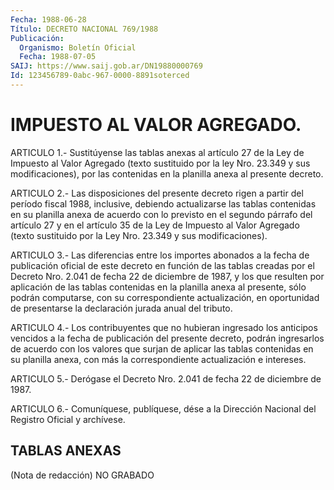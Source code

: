 ```yaml
---
Fecha: 1988-06-28
Título: DECRETO NACIONAL 769/1988
Publicación:
  Organismo: Boletín Oficial
  Fecha: 1988-07-05
SAIJ: https://www.saij.gob.ar/DN19880000769
Id: 123456789-0abc-967-0000-8891soterced
---
```

# IMPUESTO AL VALOR AGREGADO.

<a id="1"></a>
ARTICULO  1.-  Sustitúyense  las tablas anexas al artículo 27 de la Ley de Impuesto al Valor Agregado  (texto  sustituido  por  la  ley Nro.  23.349  y  sus  modificaciones),  por  las  contenidas  en la planilla anexa al presente decreto.

<a id="2"></a>
ARTICULO  2.- Las disposiciones del presente decreto rigen a partir del período  fiscal  1988,  inclusive,  debiendo  actualizarse  las tablas  contenidas  en su planilla anexa de acuerdo con lo previsto en el segundo párrafo  del  artículo  27  y en el artículo 35 de la Ley  de  Impuesto al Valor Agregado (texto sustituido  por  la  Ley Nro. 23.349 y sus modificaciones).

<a id="3"></a>
ARTICULO  3.-  Las  diferencias  entre  los  importes abonados a la fecha  de  publicación oficial de este decreto en  función  de  las tablas creadas  por  el Decreto Nro. 2.041 de fecha 22 de diciembre de  1987,  y  los  que  resulten   por  aplicación  de  las  tablas contenidas  en  la  planilla  anexa  al    presente,   sólo  podrán computarse,  con  su  correspondiente actualización, en oportunidad de presentarse la declaración jurada anual del tributo.

<a id="4"></a>
ARTICULO  4.-  Los  contribuyentes  que  no  hubieran ingresado los anticipos vencidos a la fecha de publicación del  presente decreto, podrán  ingresarlos  de  acuerdo  con  los  valores  que surjan  de aplicar  las  tablas  contenidas en su planilla anexa, con  más  la correspondiente actualización e intereses.

<a id="5"></a>
ARTICULO  5.-  Derógase  el  Decreto  Nro.  2.041  de  fecha  22 de diciembre de 1987.

<a id="6"></a>
ARTICULO  6.- Comuníquese, publíquese, dése a la Dirección Nacional del Registro Oficial y archívese.

## TABLAS ANEXAS

<a id="1"></a>
(Nota de redacción) NO GRABADO